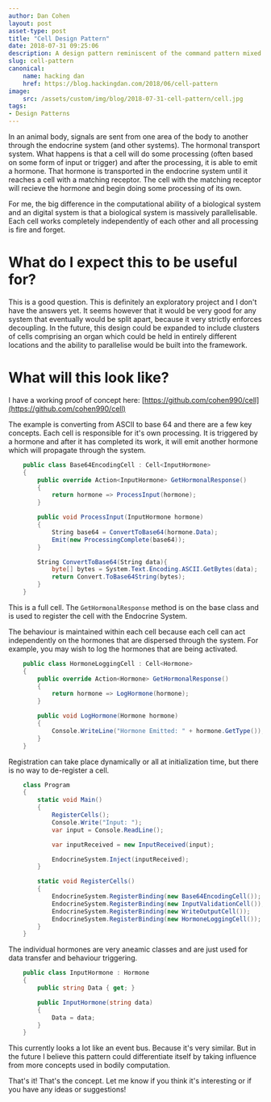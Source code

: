```yaml
---
author: Dan Cohen
layout: post
asset-type: post
title: "Cell Design Pattern"
date: 2018-07-31 09:25:06
description: A design pattern reminiscent of the command pattern mixed with an event bus
slug: cell-pattern
canonical:
    name: hacking dan
    href: https://blog.hackingdan.com/2018/06/cell-pattern
image: 
    src: /assets/custom/img/blog/2018-07-31-cell-pattern/cell.jpg
tags: 
- Design Patterns
---
```

In an animal body, signals are sent from one area of the body to another through the endocrine system (and other systems). The hormonal transport system. What happens is that a cell will do some processing (often based on some form of input or trigger) and after the processing, it is able to emit a hormone. That hormone is transported in the endocrine system until it reaches a cell with a matching receptor. The cell with the matching receptor will recieve the hormone and begin doing some processing of its own.

For me, the big difference in the computational ability of a biological system and an digital system is that a biological system is massively parallelisable. Each cell works completely independently of each other and all processing is fire and forget.

# What do I expect this to be useful for?
This is a good question. This is definitely an exploratory project and I don't have the answers yet. It seems however that it would be very good for any system that eventually would be split apart, because it very strictly enforces decoupling. In the future, this design could be expanded to include clusters of cells comprising an organ which could be held in entirely different locations and the ability to parallelise would be built into the framework.

# What will this look like?
I have a working proof of concept here: [https://github.com/cohen990/cell](https://github.com/cohen990/cell)

The example is converting from ASCII to base 64 and there are a few key concepts.
Each cell is responsible for it's own processing. It is triggered by a hormone and after it has completed its work, it will emit another hormone which will propagate through the system.

```csharp
    public class Base64EncodingCell : Cell<InputHormone>
    {
        public override Action<InputHormone> GetHormonalResponse()
        {
            return hormone => ProcessInput(hormone);
        }

        public void ProcessInput(InputHormone hormone)
        {
            String base64 = ConvertToBase64(hormone.Data);
            Emit(new ProcessingComplete(base64));
        }

        String ConvertToBase64(String data){
            byte[] bytes = System.Text.Encoding.ASCII.GetBytes(data);
            return Convert.ToBase64String(bytes);
        }
    }
```

This is a full cell. The `GetHormonalResponse` method is on the base class and is used to register the cell with the Endocrine System.

The behaviour is maintained within each cell because each cell can act independently on the hormones that are dispersed through the system. For example, you may wish to log the hormones that are being activated.

```csharp
    public class HormoneLoggingCell : Cell<Hormone>
    {
        public override Action<Hormone> GetHormonalResponse()
        {
            return hormone => LogHormone(hormone);
        }

        public void LogHormone(Hormone hormone)
        {
            Console.WriteLine("Hormone Emitted: " + hormone.GetType());
        }
    }
```

Registration can take place dynamically or all at initialization time, but there is no way to de-register a cell.


```csharp
    class Program
    {
        static void Main()
        {
            RegisterCells();
            Console.Write("Input: ");
            var input = Console.ReadLine();

            var inputReceived = new InputReceived(input);

            EndocrineSystem.Inject(inputReceived);
        }

        static void RegisterCells()
        {
            EndocrineSystem.RegisterBinding(new Base64EncodingCell());
            EndocrineSystem.RegisterBinding(new InputValidationCell());
            EndocrineSystem.RegisterBinding(new WriteOutputCell());
            EndocrineSystem.RegisterBinding(new HormoneLoggingCell());
        }
    }
```

The individual hormones are very aneamic classes and are just used for data transfer and behaviour triggering.

```csharp
    public class InputHormone : Hormone
    {
        public string Data { get; }

        public InputHormone(string data)
        {
            Data = data;
        }
    }
```

This currently looks a lot like an event bus. Because it's very similar. But in the future I believe this pattern could differentiate itself by taking influence from more concepts used in bodily computation.

That's it! That's the concept. Let me know if you think it's interesting or if you have any ideas or suggestions!
